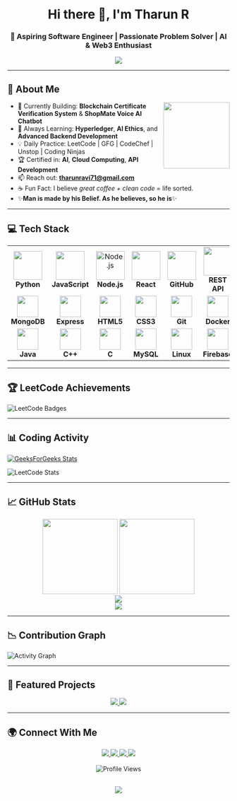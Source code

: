 <h1 align="center">Hi there 👋, I'm Tharun R</h1>
<h3 align="center">🚀 Aspiring Software Engineer | Passionate Problem Solver | AI & Web3 Enthusiast</h3>

<p align="center">
  <img src="https://readme-typing-svg.demolab.com/?lines=Welcome+to+my+GitHub!;I+code+daily+on+multiple+platforms;AI+%7C+Web3+%7C+Blockchain+%7C+Fullstack&font=Fira%20Code&center=true&width=440&height=45&color=58A6FF&vCenter=true&pause=1000&size=20" />
</p>

---

## 🧠 About Me

<img align="right" height="150" src="https://media.giphy.com/media/M9gbBd9nbDrOTu1Mqx/giphy.gif" />

- 🔭 Currently Building: **Blockchain Certificate Verification System** & **ShopMate Voice AI Chatbot**
- 🌱 Always Learning: **Hyperledger**, **AI Ethics**, and **Advanced Backend Development**
- 💡 Daily Practice: LeetCode | GFG | CodeChef | Unstop | Coding Ninjas
- 🏆 Certified in: **AI**, **Cloud Computing**, **API Development**
- 📫 Reach out: **tharunravi71@gmail.com**
- ☕ Fun Fact: I believe *great coffee + clean code* = life sorted.
- ✨**Man is made by his Belief. As he believes, so he is**✨

---

## 💻 Tech Stack

<table>
  <tr>
    <td align="center" width="96">
      <img src="https://techstack-generator.vercel.app/python-icon.svg" width="65" height="65" />
      <br><b>Python</b>
    </td>
    <td align="center" width="96">
      <img src="https://techstack-generator.vercel.app/js-icon.svg" width="65" height="65" />
      <br><b>JavaScript</b>
    </td>
    <td align="center" width="96">
      <img src="https://skillicons.dev/icons?i=nodejs" alt="Node.js" width="65" height="65" />
      <br><b>Node.js</b>
    </td>
    <td align="center" width="96">
      <img src="https://techstack-generator.vercel.app/react-icon.svg" width="65" height="65" />
      <br><b>React</b>
    </td>
    <td align="center" width="96">
      <img src="https://techstack-generator.vercel.app/github-icon.svg" width="65" height="65" />
      <br><b>GitHub</b>
    </td>
    <td align="center" width="96">
      <img src="https://techstack-generator.vercel.app/restapi-icon.svg" width="65" height="65" />
      <br><b>REST API</b>
    </td>
  </tr>
  <tr>
    <td align="center" width="96">
      <img src="https://skillicons.dev/icons?i=mongodb" width="48" height="48" />
      <br><b>MongoDB</b>
    </td>
    <td align="center" width="96">
      <img src="https://skillicons.dev/icons?i=express" width="48" height="48" />
      <br><b>Express</b>
    </td>
    <td align="center" width="96">
      <img src="https://skillicons.dev/icons?i=html" width="48" height="48" />
      <br><b>HTML5</b>
    </td>
    <td align="center" width="96">
      <img src="https://skillicons.dev/icons?i=css" width="48" height="48" />
      <br><b>CSS3</b>
    </td>
    <td align="center" width="96">
      <img src="https://skillicons.dev/icons?i=git" width="48" height="48" />
      <br><b>Git</b>
    </td>
    <td align="center" width="96">
      <img src="https://skillicons.dev/icons?i=docker" width="48" height="48" />
      <br><b>Docker</b>
    </td>
  </tr>
  <tr>
    <td align="center" width="96">
      <img src="https://skillicons.dev/icons?i=java" width="48" height="48" />
      <br><b>Java</b>
    </td>
    <td align="center" width="96">
      <img src="https://skillicons.dev/icons?i=cpp" width="48" height="48" />
      <br><b>C++</b>
    </td>
    <td align="center" width="96">
      <img src="https://skillicons.dev/icons?i=c" width="48" height="48" />
      <br><b>C</b>
    </td>
    <td align="center" width="96">
      <img src="https://skillicons.dev/icons?i=mysql" width="48" height="48" />
      <br><b>MySQL</b>
    </td>
    <td align="center" width="96">
      <img src="https://skillicons.dev/icons?i=linux" width="48" height="48" />
      <br><b>Linux</b>
    </td>
    <td align="center" width="96">
      <img src="https://skillicons.dev/icons?i=firebase" width="48" height="48" />
      <br><b>Firebase</b>
    </td>
  </tr>
</table>

---

## 🏆 LeetCode Achievements

![LeetCode Badges](https://leetcode-badge-showcase.vercel.app/api?username=tharun_17r&theme=tokyonight&animated=true)

---

## 📊 Coding Activity

[![GeeksForGeeks Stats](https://gfgstatscard.vercel.app/tharunrs33y)](https://www.geeksforgeeks.org/user/tharunrs33y/)

![LeetCode Stats](https://leetcode-solved-problems.vercel.app/api?username=tharun_17r&type=calendar)

---

## 📈 GitHub Stats

<div align="center">
  <img src="https://github-readme-stats.vercel.app/api?username=tharunR-17&show_icons=true&theme=tokyonight&hide_border=true&count_private=true" height="170"/>
  <img src="https://github-readme-stats.vercel.app/api/top-langs/?username=tharunR-17&layout=compact&theme=tokyonight&hide_border=true" height="170"/>
</div>

<div align="center">
  <img src="https://github-readme-streak-stats.herokuapp.com/?user=tharunR-17&theme=tokyonight&hide_border=true" />
</div>

<div align="center">
  <img src="https://github-profile-trophy.vercel.app/?username=tharunR-17&theme=tokyonight&no-frame=true&column=7" />
</div>

---

## 📉 Contribution Graph

<img src="https://github-readme-activity-graph.vercel.app/graph?username=tharunR-17&theme=tokyo-night&hide_border=true" alt="Activity Graph" />

---

## 🚀 Featured Projects

<div align="center">
  <a href="https://github.com/tharunR-17/Certifiacte-Verification">
    <img src="https://github-readme-stats.vercel.app/api/pin/?username=tharunR-17&repo=Certificate-Verification&theme=tokyonight&hide_border=true" />
  </a>
  <a href="https://github.com/tharunR-17/ImageChain">
    <img src="https://github-readme-stats.vercel.app/api/pin/?username=tharunR-17&repo=ImageChain&theme=tokyonight&hide_border=true" />
  </a>
</div>

---

## 🌍 Connect With Me

<div align="center">
  <a href="https://www.linkedin.com/in/tharun-r-a7bba7271">
    <img src="https://img.shields.io/badge/LinkedIn-0077B5?style=for-the-badge&logo=linkedin&logoColor=white" />
  </a>
  <a href="mailto:tharunravi71@gmail.com">
    <img src="https://img.shields.io/badge/Gmail-D14836?style=for-the-badge&logo=gmail&logoColor=white" />
  </a>
  <a href="https://leetcode.com/u/tharun_17r/">
    <img src="https://img.shields.io/badge/LeetCode-FFA116?style=for-the-badge&logo=leetcode&logoColor=white" />
  </a>
  <a href="https://www.geeksforgeeks.org/user/tharunrs33y/">
    <img src="https://img.shields.io/badge/GeeksforGeeks-0F9D58?style=for-the-badge&logo=geeksforgeeks&logoColor=white" />
  </a>
</div>

<br>

<div align="center">
  <img src="https://komarev.com/ghpvc/?username=tharunR-17&color=blueviolet&style=for-the-badge" alt="Profile Views" />
</div>

<br>

<!-- Footer Typing Effect -->
<p align="center">
  <img src="https://readme-typing-svg.demolab.com/?lines=%F0%9F%A7%A0+Code%2C+Learn%2C+Repeat.+-+Tharun%20R&font=Fira+Code&center=true&width=440&height=45&color=58A6FF&vCenter=true&pause=1000&size=20" />
</p>

